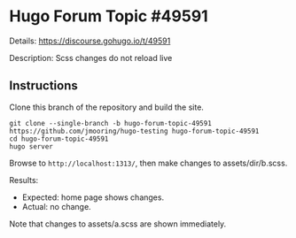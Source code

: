 # Hugo Forum Topic #49591

Details: <https://discourse.gohugo.io/t/49591>

Description: Scss changes do not reload live

## Instructions

Clone this branch of the repository and build the site.

```text
git clone --single-branch -b hugo-forum-topic-49591 https://github.com/jmooring/hugo-testing hugo-forum-topic-49591
cd hugo-forum-topic-49591
hugo server
```

Browse to `http://localhost:1313/`, then make changes to assets/dir/b.scss.

Results:
- Expected: home page shows changes.
- Actual: no change.

Note that changes to assets/a.scss are shown immediately.
